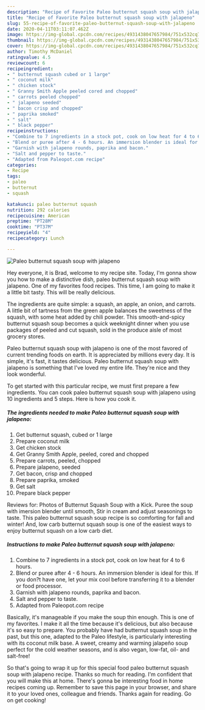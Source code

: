 ```yaml
---
description: "Recipe of Favorite Paleo butternut squash soup with jalapeno"
title: "Recipe of Favorite Paleo butternut squash soup with jalapeno"
slug: 55-recipe-of-favorite-paleo-butternut-squash-soup-with-jalapeno
date: 2020-04-11T03:11:07.462Z
image: https://img-global.cpcdn.com/recipes/4931438047657984/751x532cq70/paleo-butternut-squash-soup-with-jalapeno-recipe-main-photo.jpg
thumbnail: https://img-global.cpcdn.com/recipes/4931438047657984/751x532cq70/paleo-butternut-squash-soup-with-jalapeno-recipe-main-photo.jpg
cover: https://img-global.cpcdn.com/recipes/4931438047657984/751x532cq70/paleo-butternut-squash-soup-with-jalapeno-recipe-main-photo.jpg
author: Timothy McDaniel
ratingvalue: 4.5
reviewcount: 6
recipeingredient:
- " butternut squash cubed or 1 large"
- " coconut milk"
- " chicken stock"
- " Granny Smith Apple peeled cored and chopped"
- " carrots peeled chopped"
- " jalapeno seeded"
- " bacon crisp and chopped"
- " paprika smoked"
- " salt"
- " black pepper"
recipeinstructions:
- "Combine to 7 ingredients in a stock pot, cook on low heat for 4 to 6 hours."
- "Blend or puree after 4 - 6 hours. An immersion blender is ideal for this. If you don?t have one, let your mix cool before transferring it to a blender or food processor."
- "Garnish with jalapeno rounds, paprika and bacon."
- "Salt and pepper to taste."
- "Adapted from Paleopot.com recipe"
categories:
- Recipe
tags:
- paleo
- butternut
- squash

katakunci: paleo butternut squash 
nutrition: 292 calories
recipecuisine: American
preptime: "PT28M"
cooktime: "PT37M"
recipeyield: "4"
recipecategory: Lunch

---
```



![Paleo butternut squash soup with jalapeno](https://img-global.cpcdn.com/recipes/4931438047657984/751x532cq70/paleo-butternut-squash-soup-with-jalapeno-recipe-main-photo.jpg)

Hey everyone, it is Brad, welcome to my recipe site. Today, I'm gonna show you how to make a distinctive dish, paleo butternut squash soup with jalapeno. One of my favorites food recipes. This time, I am going to make it a little bit tasty. This will be really delicious.

The ingredients are quite simple: a squash, an apple, an onion, and carrots. A little bit of tartness from the green apple balances the sweetness of the squash, with some heat added by chili powder. This smooth-and-spicy butternut squash soup becomes a quick weeknight dinner when you use packages of peeled and cut squash, sold in the produce aisle of most grocery stores.

Paleo butternut squash soup with jalapeno is one of the most favored of current trending foods on earth. It is appreciated by millions every day. It is simple, it's fast, it tastes delicious. Paleo butternut squash soup with jalapeno is something that I've loved my entire life. They're nice and they look wonderful.


To get started with this particular recipe, we must first prepare a few ingredients. You can cook paleo butternut squash soup with jalapeno using 10 ingredients and 5 steps. Here is how you cook it.

##### The ingredients needed to make Paleo butternut squash soup with jalapeno:

1. Get  butternut squash, cubed or 1 large
1. Prepare  coconut milk
1. Get  chicken stock
1. Get  Granny Smith Apple, peeled, cored and chopped
1. Prepare  carrots, peeled, chopped
1. Prepare  jalapeno, seeded
1. Get  bacon, crisp and chopped
1. Prepare  paprika, smoked
1. Get  salt
1. Prepare  black pepper


Reviews for: Photos of Butternut Squash Soup with a Kick. Puree the soup with imersion blender until smooth, Stir in cream and adjust seasonings to taste. This paleo butternut squash soup recipe is so comforting for fall and winter! And, low carb butternut squash soup is one of the easiest ways to enjoy butternut squash on a low carb diet. 

##### Instructions to make Paleo butternut squash soup with jalapeno:

1. Combine to 7 ingredients in a stock pot, cook on low heat for 4 to 6 hours.
1. Blend or puree after 4 - 6 hours. An immersion blender is ideal for this. If you don?t have one, let your mix cool before transferring it to a blender or food processor.
1. Garnish with jalapeno rounds, paprika and bacon.
1. Salt and pepper to taste.
1. Adapted from Paleopot.com recipe


Basically, it&#39;s manageable if you make the soup thin enough. This is one of my favorites. I make it all the time because it&#39;s delicious, but also because it&#39;s so easy to prepare. You probably have had butternut squash soup in the past, but this one, adapted to the Paleo lifestyle, is particularly interesting with its coconut milk base. A sweet, creamy and warming jalapeño soup perfect for the cold weather seasons, and is also vegan, low-fat, oil- and salt-free! 

So that's going to wrap it up for this special food paleo butternut squash soup with jalapeno recipe. Thanks so much for reading. I'm confident that you will make this at home. There's gonna be interesting food in home recipes coming up. Remember to save this page in your browser, and share it to your loved ones, colleague and friends. Thanks again for reading. Go on get cooking!
